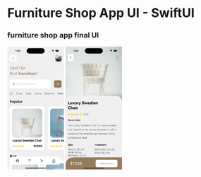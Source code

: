 # Furniture Shop App UI - SwiftUI


### furniture shop app final UI



<img src="screenshot1.png" width="128" alt="Homescreen Screenshot"/>

<img src="screenshot2.png" width="128" alt="Product Details Screenshot"/>


